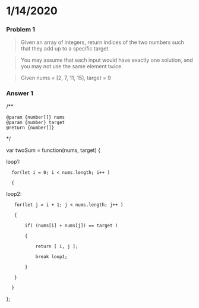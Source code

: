 # 1/14/2020

### Problem 1
  > Given an array of integers, return indices of the two numbers such that they add up to a specific target.

  > You may assume that each input would have exactly one solution, and you may not use the same element twice.
  
  > Given nums = [2, 7, 11, 15], target = 9
  
### Answer 1

  /**
  
    @param {number[]} nums
    @param {number} target
    @return {number[]}
 
  */
 
  var twoSum = function(nums, target) {
  
  loop1:
      
      for(let i = 0; i < nums.length; i++ )
      
      {
  
  loop2:
       
       for(let j = i + 1; j < nums.length; j++ )
       
       {
           
           if( (nums[i] + nums[j]) == target )
           
           {
               
               return [ i, j ];
               
               break loop1;
           
           }
       
       }
      
      }
  
  };
